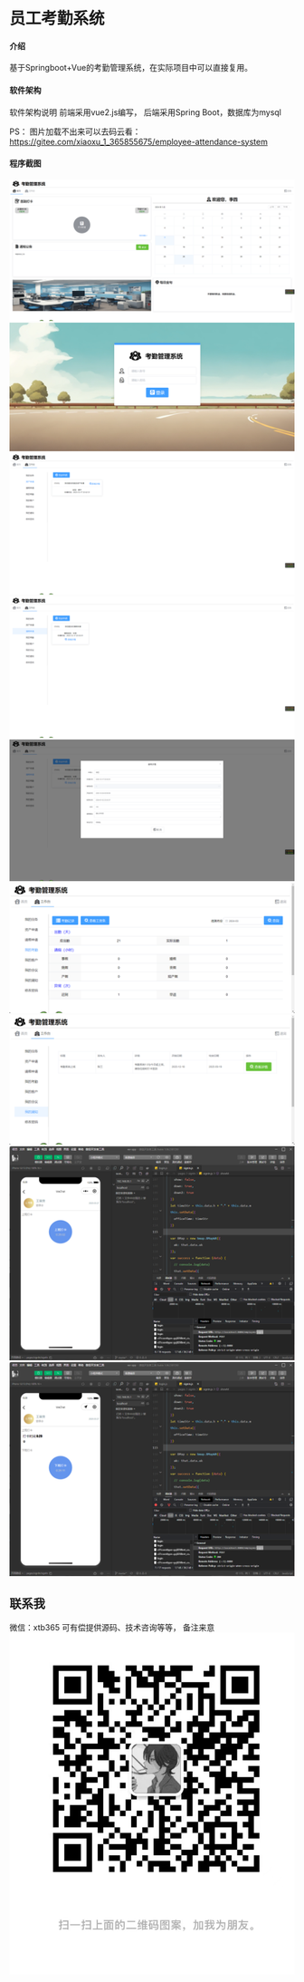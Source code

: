 # 员工考勤系统

#### 介绍
基于Springboot+Vue的考勤管理系统，在实际项目中可以直接复用。

#### 软件架构
软件架构说明
前端采用vue2.js编写， 后端采用Spring Boot，数据库为mysql

PS： 图片加载不出来可以去码云看：https://gitee.com/xiaoxu_1_365855675/employee-attendance-system
#### 程序截图
![输入图片说明](img8c2318205aa97a5b21d344cab094a7f.png)
![输入图片说明](img8cdf12f73e4ca1b64c6f9b4b92cecd8.png)
![输入图片说明](img2d9ffe5426288ec40b3caaabce25c4b.png)
![输入图片说明](img564736944f9af59a3547ca4d9168bbc.png)
![输入图片说明](img1ca497024be63608b38a947e67fdea0.png)
![输入图片说明](imgf3a60878707426923c52dcb4f1e3701.png)
![输入图片说明](imga67544057f41cd9b4e5b9805bc08013.png)
![输入图片说明](img7b961d5937f6f4ea0814395c33963bf.png)
![输入图片说明](imge39b01bca5bb2edee3c8ab318904582.png)

## 联系我
微信：xtb365 可有偿提供源码、技术咨询等等， 备注来意
![输入图片说明](imgimage.png)
